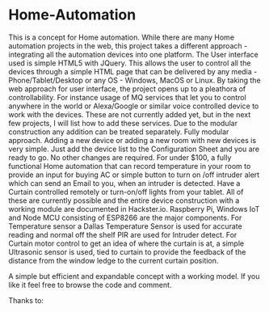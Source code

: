 # Home-Automation
This is a concept for Home automation. While there are many Home automation projects in the web, this project takes a different approach - integrating all the automation devices into one platform.
The User interface used is simple HTML5 with JQuery. This allows the user to control all the devices through a simple HTML page that can be delivered by any media - Phone/Tablet/Desktop or any OS - Windows, MacOS or Linux.
By taking the web approach for user interface, the project opens up to a pleathora of controllability. For instance usage of MQ services that let you to control anywhere in the world or Alexa/Google or similar voice controlled device to work with the devices. These are not currently added yet, but in the next few projects, I will list how to add these services. Due to the modular construction any addition can be treated separately.
Fully modular approach. Adding a new device or adding a new room with new devices is very simple. Just add the device list to the Configuration Sheet and you are ready to go. No other changes are required.
For under $100, a fully functional Home automation that can record temperature in your room to provide an input for buying AC or simple button to turn on /off intruder alert which can send an Email to you, when an intruder is detected. Have a Curtain controlled remotely or turn-on/off lights from your tablet. All of these are currently possible and the entire device construction with a working module are documented in Hackster.io.
Raspberry Pi, Windows IoT and Node MCU consisting of ESP8266 are the major components. For Temperature sensor a Dallas Temperature Sensor is used for accurate reading and normal off the shelf PIR are used for Intruder detect. For Curtain motor control to get an idea of where the curtain is at, a simple Ultrasonic sensor is used, tied to curtain to provide the feedback of the distance from the window ledge to the current curtain position.

A simple but efficient and expandable concept with a working model. If you like it feel free to browse the code and comment.

Thanks to:
